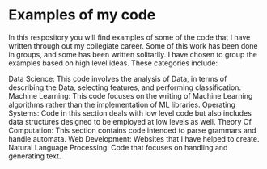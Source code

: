 # Examples of my code

In this respository you will find examples of some of the code that I have written through out my collegiate career. Some of this work has been done in groups, and some has been written solitarily. I have chosen to group the examples based on high level ideas. These categories include:

Data Science: This code involves the analysis of Data, in terms of describing the Data, selecting features, and performing classification.
Machine Learning: This code focuses on the writing of Machine Learning algorithms rather than the implementation of ML libraries.
Operating Systems: Code in this section deals with low level code but also includes data structures designed to be employed at low levels as well.
Theory Of Computation: This section contains code intended to parse grammars and handle automata. 
Web Development: Websites that I have helped to create.
Natural Language Processing: Code that focuses on handling and generating text.


